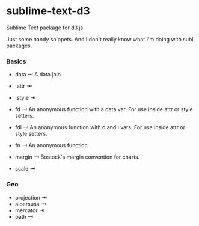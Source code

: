 sublime-text-d3
===============

Sublime Text package for d3.js

Just some handy snippets. And I don't really know what I'm doing with subl packages.

### Basics

- data ⇥ A data join
- .attr ⇥
- .style ⇥

- fd ⇥ An anonymous function with a data var. For use inside attr or style setters.
- fdi ⇥ An anonymous function with d and i vars. For use inside attr or style setters.
- fn ⇥ An anonymous function

- margin ⇥ Bostock's margin convention for charts.

- scale ⇥

### Geo

- projection ⇥
- albersusa ⇥
- mercator ⇥
- path ⇥
